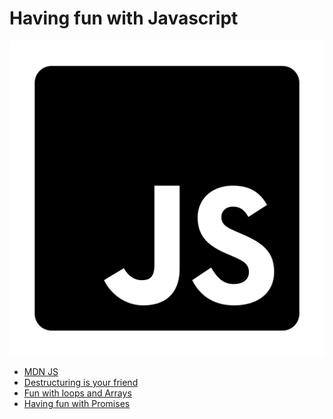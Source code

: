 # Having fun with Javascript

![](./img/js.png)

- [MDN JS](https://developer.mozilla.org/en-US/docs/Web/JavaScript/Reference/)
- [Destructuring is your friend](./destructuring.md)
- [Fun with loops and Arrays](./loops.md)
- [Having fun with Promises](https://github.com/josecampana/Fun_with_Promises)